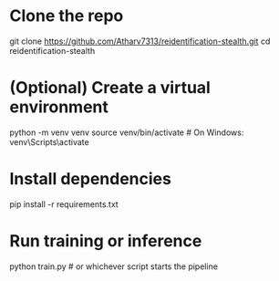 # Clone the repo
git clone https://github.com/Atharv7313/reidentification-stealth.git
cd reidentification-stealth

# (Optional) Create a virtual environment
python -m venv venv
source venv/bin/activate  # On Windows: venv\Scripts\activate

# Install dependencies
pip install -r requirements.txt

# Run training or inference
python train.py  # or whichever script starts the pipeline
